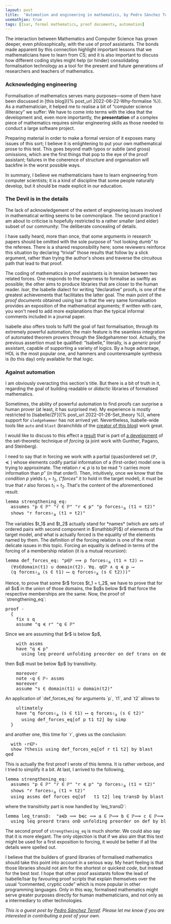 ```yaml
---
layout: post
title:  "Automation and engineering in mathematics, by Pedro Sánchez Terraf"
usemathjax: true
tags: [Isar, formal mathematics, proof documents, automation]
---
```


The interaction between Mathematics and Computer Science has grown
deeper, even philosophically, with the use of proof assistants. The
bonds made apparent by this connection highlight important lessons
that we mathematicians have to learn from CS; and it is also important
to discuss how different coding styles might help (or hinder)
consolidating formalisation technology as a tool for the present and
future generations of researchers and teachers of mathematics.

### Acknowledging engineering

Formalisation of mathematics serves many purposes—some of them have been
discussed in [this blog]({% post_url 2022-06-22-Why-formalise %}).  As
a mathematician, it helped me to realise a bit of “computer science
illiteracy” we suffer: We have to come into terms with the idea that
the development and, even more importantly, the **presentation** of a
complex piece of mathematics requires similar engineering skills as
those needed to conduct a large software project.

Preparing material in order to make a formal version of it exposes
many issues of this sort; I believe it is enlightening to put your own
mathematical prose to this test. This goes beyond math typos or subtle
(and gross) omissions, which are the first things that pop to the eye
of the proof assistant; failures in the coherence of structure and
organisation will backfire in the worst possible ways.

In summary, I believe we mathematicians have to learn engineering from
computer scientists; it is a kind of discipline that some people
naturally develop, but it should be made explicit in our education.

### The Devil is in the details

The lack of acknowledgement of the extent of engineering issues involved
in mathematical writing seems to be commonplace. The second practice I
am about to criticise is hopefully restricted to a rather smaller (and
elder) subset of our community: The deliberate concealing of details.

I have sadly heard, more than once, that some arguments in research
papers should be omitted with the sole purpose of “not looking dumb”
to the referees. There is a shared responsibility here; some reviewers
reinforce this situation by declaring “trivial” those results that
follow by a slick argument, rather than trying the author's shoes and
traverse the circuitous path that lead to that proof.

The coding of mathematics in proof assistants is in tension between
two related forces. One responds to the eagerness to formalise as swiftly
as possible; the other aims to produce libraries that are closer to
the human reader. *Isar*, the Isabelle dialect for writing
“declarative” proofs, is one of the greatest achievements that
facilitates the latter goal. The main point of the *proof documents*
obtained using Isar is that the very same formalisation provides an
exposition of the mathematical arguments; if written with care, you
won't need to add more explanations than the typical informal comments
included in a journal paper.

Isabelle also offers tools to fulfil the goal of fast formalisation,
through its extremely powerful automation; the main feature is the
seamless integration of automated theorem provers through the
Sledgehammer tool. Actually, the previous assertion must be qualified:
“Isabelle,” literally, is a *generic* proof assistant, capable of
supporting a variety of logics. By a huge advantage, HOL is the most
popular one, and hammers and counterexample synthesis is (to this day)
only available for that logic.

### Against automation

I am obviously overacting this section's title. But there is a bit of
truth in it, regarding the goal of building readable or *didactic*
libraries of formalised mathematics.

Sometimes, the ability of powerful automation to find proofs can
surprise a human prover (at least, it has surprised me). My experience
is mostly restricted to [Isabelle/ZF]({% post_url 2022-01-26-Set_theory %}),
where support for `sledgehammer` has not
arrived yet. Nevertheless, Isabelle-wide tools like `auto` and `blast`
(brainchilds of the [creator of this
blog](https://www.cl.cam.ac.uk/~lp15/)) work great.

I would like to discuss to this effect a
[result](https://www.isa-afp.org/theories/independence_ch/#Forcing_Theorems.html#Forcing_Theorems.forcing_data1.strengthening_eq|fact)
that is part of
[a development](https://arxiv.org/abs/2210.15609) of
the set-theoretic technique of *forcing* (a joint work with Gunther,
Pagano, and Steinberg).

I need to say that in forcing we
work with a partial (quasi)ordered set
$\langle\mathbb{P},\preccurlyeq\rangle$ whose elements codify partial information of
a (first-order) model one is trying to approximate. The relation $r
\preccurlyeq p$ is to be read “$r$ carries more information than $p$” (in
that order!). Then, intuitively, once we know that the *condition* $p$
yields $t_1 = t_2$, (“*forces*” it to hold in the target model), it
must be true that $r$ also forces $t_1 = t_2$. That's the content of
the aforementioned result:

<pre class="source">
<span class="keyword1 command">lemma</span> strengthening_eq<span class="main">:</span><span>
  </span><span class="keyword2 keyword">assumes</span> <span class="quoted quoted"><span>"</span><span class="free">p</span> <span class="main">∈</span> <span class="main free">ℙ</span><span>"</span></span> <span class="quoted quoted"><span>"</span><span class="free">r</span> <span class="main">∈</span> <span class="main free">ℙ</span><span>"</span></span> <span class="quoted quoted"><span>"</span><span class="free">r</span> <span class="main">≼</span> <span class="free">p</span><span>"</span></span> <span class="quoted quoted"><span>"</span><span class="free">p</span> <span class="keyword1">forces<span class="hidden">⇩</span><sub>a</sub></span> <span class="main">(</span><span class="free">t1</span> <span class="main">=</span> <span class="free">t2</span><span class="main">)</span><span>"</span></span><span>
  </span><span class="keyword2 keyword">shows</span> <span class="quoted quoted"><span>"</span><span class="free">r</span> <span class="keyword1">forces<span class="hidden">⇩</span><sub>a</sub></span> <span class="main">(</span><span class="free">t1</span> <span class="main">=</span> <span class="free">t2</span><span class="main">)</span><span>"</span></span>
</pre>The variables $t_1$ and $t_2$ actually stand for *names* (which are sets of ordered pairs with second component in $\mathbb{P}$) of elements of the target model, and what is actually forced is the equality of the elements named by them. The definition of the forcing relation is one of the most delicate issues in this topic. Forcing an equality is defined in terms of the forcing of a membership relation (it is a mutual recursion):
  <pre class="source">
<span class="keyword1 command">lemma</span> def_forces_eq<span class="main">:</span> <span class="quoted quoted"><span>"</span><span class="free">p</span><span class="main">∈</span><span class="main free">ℙ</span> <span class="main">⟹</span> <span class="free">p</span> <span class="keyword1">forces<span class="hidden">⇩</span><sub>a</sub></span> <span class="main">(</span><span class="free">t1</span> <span class="main">=</span> <span class="free">t2</span><span class="main">)</span> <span class="main">⟷</span><span>
  </span><span class="main">(</span><span class="main">∀</span><span class="bound">s</span><span class="main">∈</span>domain<span class="main">(</span><span class="free">t1</span><span class="main">)</span> <span class="main">∪</span> domain<span class="main">(</span><span class="free">t2</span><span class="main">)</span><span class="main">.</span> <span class="main">∀</span><span class="bound">q</span><span class="main">.</span> <span class="bound">q</span><span class="main">∈</span><span class="main free">ℙ</span> <span class="main">∧</span> <span class="bound">q</span> <span class="main">≼</span> <span class="free">p</span> <span class="main">⟶</span><span>
  </span><span class="main">(</span><span class="bound">q</span> <span class="keyword1">forces<span class="hidden">⇩</span><sub>a</sub></span> <span class="main">(</span><span class="bound">s</span> <span class="main">∈</span> <span class="free">t1</span><span class="main">)</span> <span class="main">⟷</span> <span class="bound">q</span> <span class="keyword1">forces<span class="hidden">⇩</span><sub>a</sub></span> <span class="main">(</span><span class="bound">s</span> <span class="main">∈</span> <span class="free">t2</span><span class="main">)</span><span class="main">)</span><span class="main">)</span><span>"</span></span>
</pre>Hence, to prove that some $r$ forces $t_1 = t_2$, we have to prove that for all $s$ in the union of those domains, the $q$s below $r$ that force the respective memberships are the same. Now, the proof of `strengthening_eq`:
  <pre class="source">
<span class="keyword1 command">proof</span> <span class="operator">-</span><span>
  </span><span class="keyword1 command">{</span><span>
    </span><span class="keyword3 command">fix</span> <span class="skolem">s</span> <span class="skolem">q</span><span>
    </span><span class="keyword3 command">assume</span> <span class="quoted quoted"><span>"</span><span class="skolem">q</span> <span class="main">≼</span> <span class="free">r</span><span>"</span></span> <span class="quoted quoted"><span>"</span><span class="skolem">q</span> <span class="main">∈</span> <span class="main free">ℙ</span><span>"</span></span>
</pre>Since we are assuming that $r$ is below $p$,
  <pre class="source">
    <span class="keyword1 command">with</span> assms
    <span class="keyword1 command">have</span> <span class="quoted quoted"><span>"</span><span class="skolem">q</span> <span class="main">≼</span> <span class="free">p</span><span>"</span></span><span>
      </span><span class="keyword1 command">using</span> leq_preord <span class="keyword1 command">unfolding</span> preorder_on_def trans_on_def <span class="keyword1 command">by</span> <span class="operator">blast</span>
</pre>then $q$ must be below $p$ by transitivity.
  <pre class="source">
    <span class="keyword1 command">moreover</span><span>
    </span><span class="keyword1 command">note</span> <span class="quoted quoted"><span>‹</span><span class="skolem">q</span> <span class="main">∈</span> <span class="main free">ℙ</span><span>›</span></span> assms<span>
    </span><span class="keyword1 command">moreover</span><span>
    </span><span class="keyword3 command">assume</span> <span class="quoted quoted"><span>"</span><span class="skolem">s</span> <span class="main">∈</span> domain<span class="main">(</span><span class="free">t1</span><span class="main">)</span> <span class="main">∪</span> domain<span class="main">(</span><span class="free">t2</span><span class="main">)</span><span>"</span></span>
</pre>An application of `def_forces_eq` for arguments `p`, `t1`, and `t2` allows to
  <pre class="source">
    <span class="keyword1 command">ultimately</span><span>
    </span><span class="keyword1 command">have</span> <span class="quoted quoted"><span>"</span><span class="skolem">q</span> <span class="keyword1">forces<span class="hidden">⇩</span><sub>a</sub></span> <span class="main">(</span><span class="skolem">s</span> <span class="main">∈</span> <span class="free">t1</span><span class="main">)</span> <span class="main">⟷</span> <span class="skolem">q</span> <span class="keyword1">forces<span class="hidden">⇩</span><sub>a</sub></span> <span class="main">(</span><span class="skolem">s</span> <span class="main">∈</span> <span class="free">t2</span><span class="main">)</span><span>"</span></span><span>
      </span><span class="keyword1 command">using</span> def_forces_eq<span class="main">[</span><span class="operator">of</span> <span class="quoted free">p</span> <span class="quoted free">t1</span> <span class="quoted free">t2</span><span class="main">]</span> <span class="keyword1 command">by</span> <span class="operator">simp</span><span>
  </span><span class="keyword1 command">}</span>
</pre>and another one, this time for `r`, gives us the conclusion:
  <pre class="source">
  <span class="keyword1 command">with</span> <span class="quoted quoted"><span>‹</span><span class="free">r</span><span class="main">∈</span><span class="main free">ℙ</span><span>›</span></span><span>
  </span><span class="keyword3 command">show</span> <span class="var quoted var">?thesis</span> <span class="keyword1 command">using</span> def_forces_eq<span class="main">[</span><span class="operator">of</span> <span class="quoted free">r</span> <span class="quoted free">t1</span> <span class="quoted free">t2</span><span class="main">]</span> <span class="keyword1 command">by</span> <span class="operator">blast</span><span>
</span><span class="keyword1 command">qed</span>
</pre>This is actually the first proof I wrote of this lemma. It is rather verbose, and I tried to simplify it a bit. At last, I arrived to the following,
  <pre class="source">
<span class="keyword1 command">lemma</span> strengthening_eq<span class="main">:</span><span>
  </span><span class="keyword2 keyword">assumes</span> <span class="quoted quoted"><span>"</span><span class="free">p</span> <span class="main">∈</span> <span class="main free">ℙ</span><span>"</span></span> <span class="quoted quoted"><span>"</span><span class="free">r</span> <span class="main">∈</span> <span class="main free">ℙ</span><span>"</span></span> <span class="quoted quoted"><span>"</span><span class="free">r</span> <span class="main">≼</span> <span class="free">p</span><span>"</span></span> <span class="quoted quoted"><span>"</span><span class="free">p</span> <span class="keyword1">forces<span class="hidden">⇩</span><sub>a</sub></span> <span class="main">(</span><span class="free">t1</span> <span class="main">=</span> <span class="free">t2</span><span class="main">)</span><span>"</span></span><span>
  </span><span class="keyword2 keyword">shows</span> <span class="quoted quoted"><span>"</span><span class="free">r</span> <span class="keyword1">forces<span class="hidden">⇩</span><sub>a</sub></span> <span class="main">(</span><span class="free">t1</span> <span class="main">=</span> <span class="free">t2</span><span class="main">)</span><span>"</span></span><span>
  </span><span class="keyword1 command">using</span> assms def_forces_eq<span class="main">[</span><span class="operator">of</span> <span class="main">_</span> <span class="quoted free">t1</span> <span class="quoted free">t2</span><span class="main">]</span> leq_transD <span class="keyword1 command">by</span> <span class="operator">blast</span>
</pre>where the transitivity part is now handled by `leq_transD`:
  <pre class="source">
<span class="keyword1 command">lemma</span> leq_transD<span class="main">:</span>  <span class="quoted quoted"><span>"</span><span class="free">a</span><span class="main">≼</span><span class="free">b</span> <span class="main">⟹</span> <span class="free">b</span><span class="main">≼</span><span class="free">c</span> <span class="main">⟹</span> <span class="free">a</span> <span class="main">∈</span> <span class="main free">ℙ</span><span class="main">⟹</span> <span class="free">b</span> <span class="main">∈</span> <span class="main free">ℙ</span><span class="main">⟹</span> <span class="free">c</span> <span class="main">∈</span> <span class="main free">ℙ</span><span class="main">⟹</span> <span class="free">a</span><span class="main">≼</span><span class="free">c</span><span>"</span></span><span>
  </span><span class="keyword1 command">using</span> leq_preord trans_onD <span class="keyword1 command">unfolding</span> preorder_on_def <span class="keyword1 command">by</span> <span class="operator">blast</span>
</pre>

The second proof of `strengthening_eq` is much shorter. We could also
say that it is more elegant. The only objection is that if we also aim
that this text might be used for a first exposition to forcing, it
would be better if all the details were spelled out.

I believe that the builders of grand libraries of formalised
mathematics should take this point into account in a serious way. My
heart feeling is that those libraries should not aim for the shortest
or quickest *code*, but instead for the best *text*. I hope that other
proof assistants follow the lead of Isabelle/Isar by favouring proof
scripts that explain themselves over the usual “commented, cryptic
code” which is more popular in other programming languages. Only in
this way, formalised mathematics might serve greater purposes directly
for human mathematicians, and not only as a intermediary to other
technologies.

*This is a guest post by [Pedro Sánchez Terraf](https://cs.famaf.unc.edu.ar/~pedro). 
Please let me know if you are interested in contributing a post of your own.*
